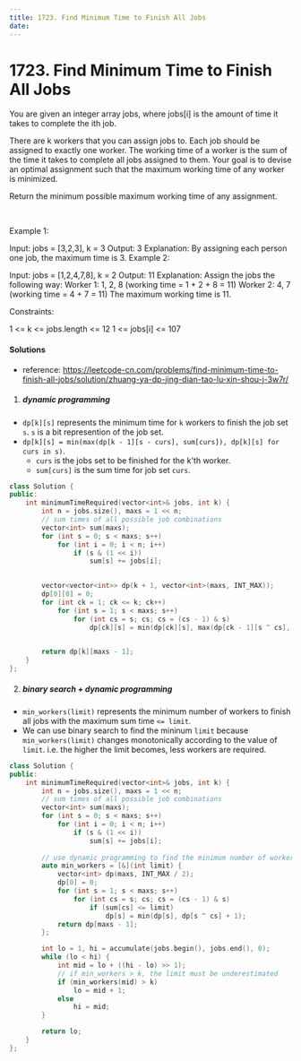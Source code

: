 ```yaml
---
title: 1723. Find Minimum Time to Finish All Jobs
date:
---
```


# 1723. Find Minimum Time to Finish All Jobs

You are given an integer array jobs, where jobs[i] is the amount of time it takes to complete the ith job.

There are k workers that you can assign jobs to. Each job should be assigned to exactly one worker. The working time of a worker is the sum of the time it takes to complete all jobs assigned to them. Your goal is to devise an optimal assignment such that the maximum working time of any worker is minimized.

Return the minimum possible maximum working time of any assignment.

 

Example 1:

Input: jobs = [3,2,3], k = 3
Output: 3
Explanation: By assigning each person one job, the maximum time is 3.
Example 2:

Input: jobs = [1,2,4,7,8], k = 2
Output: 11
Explanation: Assign the jobs the following way:
Worker 1: 1, 2, 8 (working time = 1 + 2 + 8 = 11)
Worker 2: 4, 7 (working time = 4 + 7 = 11)
The maximum working time is 11.
 

Constraints:

1 <= k <= jobs.length <= 12
1 <= jobs[i] <= 107


#### Solutions

- reference: https://leetcode-cn.com/problems/find-minimum-time-to-finish-all-jobs/solution/zhuang-ya-dp-jing-dian-tao-lu-xin-shou-j-3w7r/

1. ##### dynamic programming

- `dp[k][s]` represents the minimum time for `k` workers to finish the job set `s`. `s` is a bit represention of the job set.
- `dp[k][s] = min(max(dp[k - 1][s - curs], sum[curs]), dp[k][s] for curs in s)`.
  - `curs` is the jobs set to be finished for the k'th worker.
  - `sum[curs]` is the sum time for job set `curs`.

```c++
class Solution {
public:
    int minimumTimeRequired(vector<int>& jobs, int k) {
        int n = jobs.size(), maxs = 1 << n;
        // sum times of all possible job combinations
        vector<int> sum(maxs);
        for (int s = 0; s < maxs; s++)
            for (int i = 0; i < n; i++)
                if (s & (1 << i))
                    sum[s] += jobs[i];
        

        vector<vector<int>> dp(k + 1, vector<int>(maxs, INT_MAX));
        dp[0][0] = 0;
        for (int ck = 1; ck <= k; ck++)
            for (int s = 1; s < maxs; s++)
                for (int cs = s; cs; cs = (cs - 1) & s)
                    dp[ck][s] = min(dp[ck][s], max(dp[ck - 1][s ^ cs], sum[cs]));
        

        return dp[k][maxs - 1];
    }
};
```


2. ##### binary search + dynamic programming

- `min_workers(limit)` represents the minimum number of workers to finish all jobs with the maximum sum time `<= limit`.
- We can use binary search to find the mininum `limit` because `min_workers(limit)` changes monotonically according to the value of `limit`. i.e. the higher the limit becomes, less workers are required.

```c++
class Solution {
public:
    int minimumTimeRequired(vector<int>& jobs, int k) {
        int n = jobs.size(), maxs = 1 << n;
        // sum times of all possible job combinations
        vector<int> sum(maxs);
        for (int s = 0; s < maxs; s++)
            for (int i = 0; i < n; i++)
                if (s & (1 << i))
                    sum[s] += jobs[i];
        
        // use dynamic programming to find the minimum number of workers required.
        auto min_workers = [&](int limit) {
            vector<int> dp(maxs, INT_MAX / 2);
            dp[0] = 0;
            for (int s = 1; s < maxs; s++)
                for (int cs = s; cs; cs = (cs - 1) & s)
                    if (sum[cs] <= limit)
                        dp[s] = min(dp[s], dp[s ^ cs] + 1);
            return dp[maxs - 1];
        };

        int lo = 1, hi = accumulate(jobs.begin(), jobs.end(), 0);
        while (lo < hi) {
            int mid = lo + ((hi - lo) >> 1);
            // if min_workers > k, the limit must be underestimated
            if (min_workers(mid) > k)
                lo = mid + 1;
            else
                hi = mid;
        }

        return lo;
    }
};
```